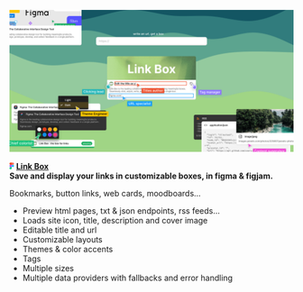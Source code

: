 [![cover](cover.png)](https://www.figma.com/community/widget/1291451369755931143/link-box)

<img src="figma-icon.svg" width="8"/> **[Link Box](https://www.figma.com/community/widget/1291451369755931143/link-box)**  
**Save and display your links in customizable boxes, in figma & figjam.**

Bookmarks, button links, web cards, moodboards...

- Preview html pages, txt & json endpoints, rss feeds...
- Loads site icon, title, description and cover image
- Editable title and url
- Customizable layouts
- Themes & color accents
- Tags
- Multiple sizes
- Multiple data providers with fallbacks and error handling
